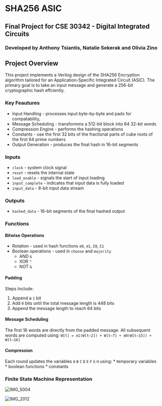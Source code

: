 # SHA256 ASIC
## Final Project for CSE 30342 - Digital Integrated Circuits
### Developed by Anthony Tsiantis, Natalie Sekerak and Olivia Zino

## Project Overview
This project implements a Verilog design of the SHA256 Encryption algorithm tailored for an Application-Specific Integrated Circuit (ASIC). The primary goal is to take an input message and generate a 256-bit cryptographic hash effciently. 

### Key Feautures
* Input Handling - processes input byte-by-byte and pads for compatability, 
* Message Scheduling - transformms a 512-bit block into 64 32-bit words
* Compression Engine - performs the hashing operations 
* Constants - use the first 32 bits of the fractional parts of cube roots of the first 64 prime numbers
* Output Generation - produces the final hash in 16-bit segments 

### Inputs
* `clock` -  system clock signal
* `reset` -  resets the internal state
* `load_enable` -  signals the start of input loading
* `input_complete` - indicates that input data is fully loaded
* `input_data` - 8-bit input data stream

### Outputs
* `hashed_data` - 16-bit segments of the final hashed output

### Functions
#### Bitwise Operations
* Rotation - used in hash functions `σ0`, `σ1`, `Σ0`, `Σ1`
* Boolean operations - used in `choose` and `majority`
    * AND `&`
    * XOR `^`
    * NOT `&`

#### Padding 
Steps Include: 
1. Append a `1` bit
2. Add `0` bits until the total message length is 448 bits
3. Append the message length to reach 64 bits

#### Message Scheduling 
The first 16 words are directly from the padded message. All subsequent words are computed using: `W[t] = σ1(W[t−2]) + W[t−7] + σ0(W[t−15]) + W[t−16]`

#### Compression 
Each round updates the variables `A` `B` `C` `D` `E` `F` `G` `H` using: 
    * temporary variables
    * boolean functions
    * constants

### Finite State Machine Representation 

![IMG_5004](https://github.com/user-attachments/assets/892beab8-84c3-4bba-963d-575122c50a0a)

![IMG_2012](https://github.com/user-attachments/assets/abbc6258-6fd1-46a0-baa8-7df7e9660140)
